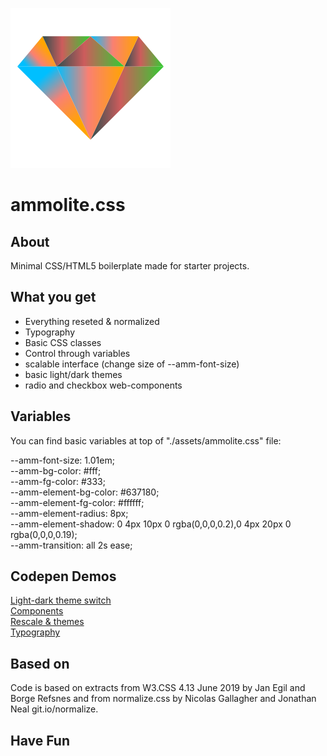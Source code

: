 ![ammolite.css](./assets/logo.svg)

# ammolite.css
## About

Minimal CSS/HTML5 boilerplate made for starter projects.

## What you get

* Everything reseted & normalized
* Typography
* Basic CSS classes
* Control through variables
* scalable interface (change size of --amm-font-size)
* basic light/dark themes
* radio and checkbox web-components

## Variables

You can find basic variables at top of "./assets/ammolite.css" file:

  --amm-font-size: 1.01em;   
  --amm-bg-color: #fff;  
  --amm-fg-color: #333;    
  --amm-element-bg-color: #637180;  
  --amm-element-fg-color: #ffffff;  
  --amm-element-radius: 8px;   
  --amm-element-shadow: 0 4px 10px 0 rgba(0,0,0,0.2),0 4px 20px 0 rgba(0,0,0,0.19);    
  --amm-transition: all 2s ease;    


## Codepen Demos

[Light-dark theme switch](https://codepen.io/dsijak/pen/OJmRxBZ)    
[Components](https://codepen.io/dsijak/pen/yLbazGd)    
[Rescale & themes](https://codepen.io/dsijak/pen/QWvKqYY)    
[Typography](https://codepen.io/dsijak/pen/GRmjMLx)    


## Based on
Code is based on extracts from W3.CSS 4.13 June 2019 by Jan Egil and Borge 
Refsnes and from normalize.css by Nicolas Gallagher and Jonathan Neal 
git.io/normalize.

## Have Fun
